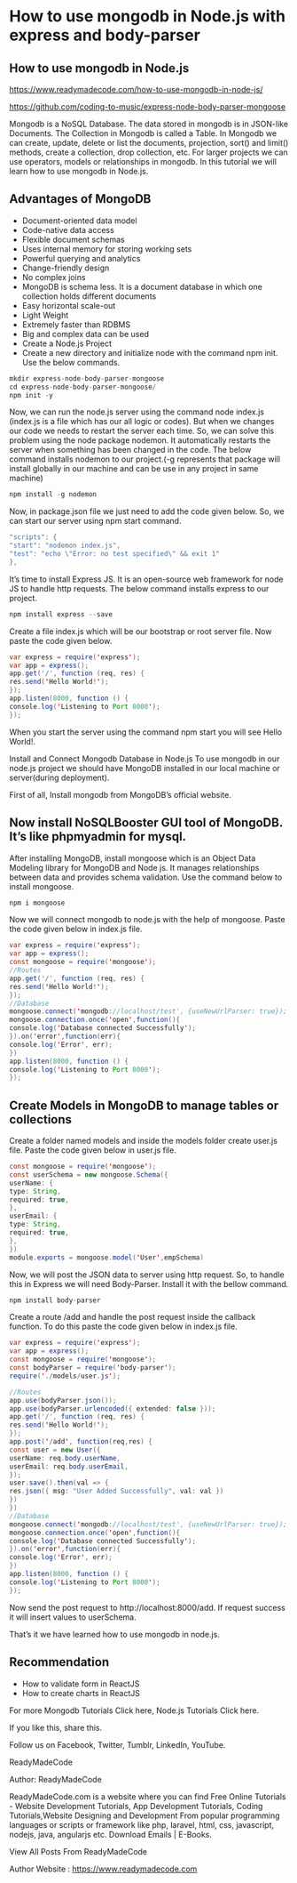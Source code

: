 # How to use mongodb in Node.js with express and body-parser

## How to use mongodb in Node.js

https://www.readymadecode.com/how-to-use-mongodb-in-node-js/

https://github.com/coding-to-music/express-node-body-parser-mongoose

Mongodb is a NoSQL Database. The data stored in mongodb is in JSON-like Documents. The Collection in Mongodb is called a Table. In Mongodb we can create, update, delete or list the documents, projection, sort() and limit() methods, create a collection, drop collection, etc. For larger projects we can use operators, models or relationships in mongodb. In this tutorial we will learn how to use mongodb in Node.js.

## Advantages of MongoDB

- Document-oriented data model
- Code-native data access
- Flexible document schemas
- Uses internal memory for storing working sets
- Powerful querying and analytics
- Change-friendly design
- No complex joins
- MongoDB is schema less. It is a document database in which one collection holds different documents
- Easy horizontal scale-out
- Light Weight
- Extremely faster than RDBMS
- Big and complex data can be used
- Create a Node.js Project
- Create a new directory and initialize node with the command npm init. Use the below commands.

```java
mkdir express-node-body-parser-mongoose
cd express-node-body-parser-mongoose/
npm init -y
```

Now, we can run the node.js server using the command node index.js (index.js is a file which has our all logic or codes). But when we changes our code we needs to restart the server each time. So, we can solve this problem using the node package nodemon. It automatically restarts the server when something has been changed in the code. The below command installs nodemon to our project.(-g represents that package will install globally in our machine and can be use in any project in same machine)

```java
npm install -g nodemon
```

Now, in package.json file we just need to add the code given below. So, we can start our server using npm start command.

```java
"scripts": {
"start": "nodemon index.js",
"test": "echo \"Error: no test specified\" && exit 1"
},
```

It’s time to install Express JS. It is an open-source web framework for node JS to handle http requests. The below command installs express to our project.

```java
npm install express --save
```

Create a file index.js which will be our bootstrap or root server file. Now paste the code given below.

```java
var express = require('express');
var app = express();
app.get('/', function (req, res) {
res.send('Hello World!');
});
app.listen(8000, function () {
console.log('Listening to Port 8000');
});
```

When you start the server using the command npm start you will see Hello World!.

Install and Connect Mongodb Database in Node.js
To use mongodb in our node.js project we should have MongoDB installed in our local machine or server(during deployment).

First of all, Install mongodb from MongoDB’s official website.

## Now install NoSQLBooster GUI tool of MongoDB. It’s like phpmyadmin for mysql.

After installing MongoDB, install mongoose which is an Object Data Modeling library for MongoDB and Node js. It manages relationships between data and provides schema validation. Use the command below to install mongoose.

```java
npm i mongoose
```

Now we will connect mongodb to node.js with the help of mongoose. Paste the code given below in index.js file.

```java
var express = require('express');
var app = express();
const mongoose = require('mongoose');
//Routes
app.get('/', function (req, res) {
res.send('Hello World!');
});
//Database
mongoose.connect('mongodb://localhost/test', {useNewUrlParser: true});
mongoose.connection.once('open',function(){
console.log('Database connected Successfully');
}).on('error',function(err){
console.log('Error', err);
})
app.listen(8000, function () {
console.log('Listening to Port 8000');
});
```

## Create Models in MongoDB to manage tables or collections

Create a folder named models and inside the models folder create user.js file. Paste the code given below in user.js file.

```java
const mongoose = require('mongoose');
const userSchema = new mongoose.Schema({
userName: {
type: String,
required: true,
},
userEmail: {
type: String,
required: true,
},
})
module.exports = mongoose.model('User',empSchema)
```

Now, we will post the JSON data to server using http request. So, to handle this in Express we will need Body-Parser. Install it with the bellow command.

```java
npm install body-parser
```

Create a route /add and handle the post request inside the callback function. To do this paste the code given below in index.js file.

```java
var express = require('express');
var app = express();
const mongoose = require('mongoose');
const bodyParser = require('body-parser');
require('./models/user.js');

//Routes
app.use(bodyParser.json());
app.use(bodyParser.urlencoded({ extended: false }));
app.get('/', function (req, res) {
res.send('Hello World!');
});
app.post('/add', function(req,res) {
const user = new User({
userName: req.body.userName,
userEmail: req.body.userEmail,
});
user.save().then(val => {
res.json({ msg: "User Added Successfully", val: val })
})
})
//Database
mongoose.connect('mongodb://localhost/test', {useNewUrlParser: true});
mongoose.connection.once('open',function(){
console.log('Database connected Successfully');
}).on('error',function(err){
console.log('Error', err);
})
app.listen(8000, function () {
console.log('Listening to Port 8000');
});
```

Now send the post request to http://localhost:8000/add. If request success it will insert values to userSchema.

That’s it we have learned how to use mongodb in node.js.

## Recommendation

- How to validate form in ReactJS
- How to create charts in ReactJS

For more Mongodb Tutorials Click here, Node.js Tutorials Click here.

If you like this, share this.

Follow us on Facebook, Twitter, Tumblr, LinkedIn, YouTube.

ReadyMadeCode

Author: ReadyMadeCode

ReadyMadeCode.com is a website where you can find Free Online Tutorials - Website Development Tutorials, App Development Tutorials, Coding Tutorials,Website Designing and Development From popular programming languages or scripts or framework like php, laravel, html, css, javascript, nodejs, java, angularjs etc. Download Emails | E-Books.

View All Posts From ReadyMadeCode

Author Website : https://www.readymadecode.com
